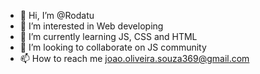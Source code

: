 - 👋 Hi, I’m @Rodatu
- 👀 I’m interested in Web developing
- 🌱 I’m currently learning JS, CSS and HTML
- 💞️ I’m looking to collaborate on JS community
- 📫 How to reach me joao.oliveira.souza369@gmail.com
